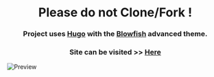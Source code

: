<h1 align="center">Please do not Clone/Fork !</h1>

<div align="center">

### Project uses [**Hugo**](gohugo.io/) with the [**Blowfish**](https://blowfish.page) advanced theme.

### Site can be visited >> [**Here**](https://xerolinux.xyz)

</div>

![Preview](https://i.imgur.com/mfrOvoH.png)
